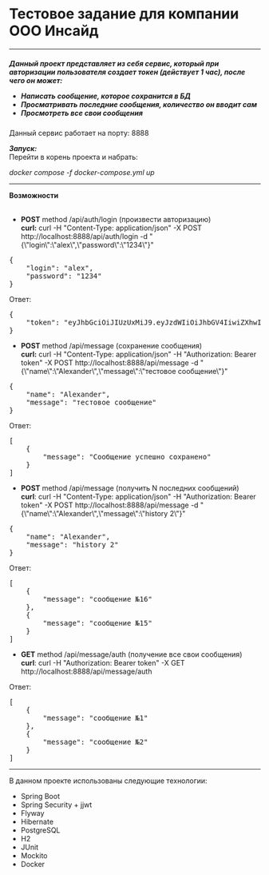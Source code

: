 <h1>Тестовое задание для компании ООО Инсайд</h1>


__________________________________________________

<h5>Данный проект представляет из себя сервис, который при авторизации пользователя создает токен (действует 1 час),
после чего он может: <br>

- Написать сообщение, которое сохранится в БД<br>
- Просматривать последние сообщения, количество он вводит сам <br>
- Просмотреть все свои сообщения</h5>
  Данный сервис работает на порту: 8888<br>

_**Запуск:**_  <br>
Перейти в корень проекта и набрать: <br>

_docker compose -f docker-compose.yml up_

---------------------------------------------------

**Возможности**
<br><br>

- **POST** method /api/auth/login (произвести авторизацию) <br>
**curl:** curl -H "Content-Type: application/json" -X POST http://localhost:8888/api/auth/login -d "{\\\"login\\\":\\\"alex\\\",\\\"password\\\":\\\"1234\\\"}"

<pre>
{
    "login": "alex",
    "password": "1234"
}</pre>

Ответ: <br>

<pre>
{
    "token": "eyJhbGciOiJIUzUxMiJ9.eyJzdWIiOiJhbGV4IiwiZXhwIjoxNjU3NTMwNjAxLCJmaXJzdE5hbWUiOiJhbGV4YW5kZXIifQ.FOf0IBSqA27zbu7VBMuNW6qHO1LmZhUdPw7Jzfgs8tSgUwWXpf9HMs50BtfswCPJfnAfOeHenPD7DLzxDG6xRg"
}</pre>

- **POST** method /api/message (сохранение сообщения) <br>
**curl:** curl -H "Content-Type: application/json"
  -H "Authorization: Bearer token"
  -X POST http://localhost:8888/api/message -d "{\\\"name\\\":\\\"Alexander\\\",\\\"message\\\":\\\"тестовое сообщение\\\"}"

<pre>
{
    "name": "Alexander",
    "message": "тестовое сообщение"
}</pre>

Ответ: <br>

<pre>
[
    {
        "message": "Сообщение успешно сохранено"
    }
]</pre>

- **POST** method /api/message (получить N последних сообщений) <br>
**curl**: curl -H "Content-Type: application/json"
  -H "Authorization: Bearer token"
  -X POST http://localhost:8888/api/message -d "{\\\"name\\\":\\\"Alexander\\\",\\\"message\\\":\\\"history 2\\\"}"

<pre>
{
    "name": "Alexander",
    "message": "history 2"
}</pre>
Ответ: <br>

<pre>
[
    {
        "message": "сообщение №16"
    },
    {
        "message": "сообщение №15"
    }
]</pre>

- **GET** method /api/message/auth (получение все свои сообщения) <br>
**curl**: curl -H "Authorization: Bearer token"
  -X GET http://localhost:8888/api/message/auth

Ответ: <br>

<pre>
[
    {
        "message": "сообщение №1"
    },
    {
        "message": "сообщение №2"
    }
]</pre>

--------------------------------------------------------


В данном проекте использованы следующие технологии:
- Spring Boot
- Spring Security + jjwt
- Flyway
- Hibernate
- PostgreSQL
- H2
- JUnit
- Mockito
- Docker
